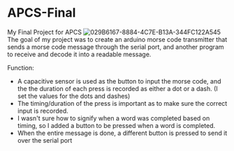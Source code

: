 # APCS-Final
My Final Project for APCS
![029B6167-8884-4C7E-B13A-344FC122A545](https://github.com/beekdorrr/APCS-Final/assets/78626546/abfe011a-97ec-4781-a3e7-761c13e9e5d4)
The goal of my project was to create an arduino morse code transmitter that sends a morse code message through the serial port, and another program to receive and decode it into a readable message. 

Function: 
- A capacitive sensor is used as the button to input the morse code, and the the duration of each press is recorded as either a dot or a dash. (I set the values for the dots and dashes)
- The timing/duration of the press is important as to make sure the correct input is recorded.
- I wasn't sure how to signify when a word was completed based on timing, so I added a button to be pressed when a word is completed.
- When the entire message is done, a different button is pressed to send it over the serial port
